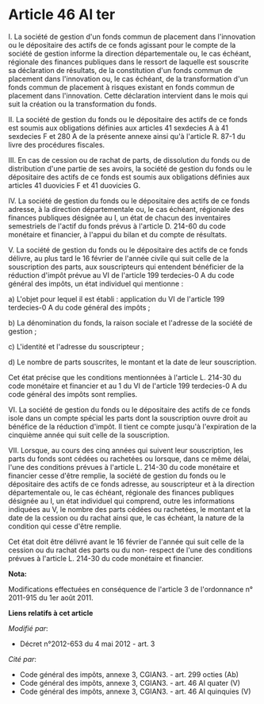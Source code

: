 # Article 46 AI ter

I. La société de gestion d'un fonds commun de placement dans l'innovation ou le dépositaire des actifs de ce fonds agissant
pour le compte de la société de gestion informe la direction départementale ou, le cas échéant, régionale des finances
publiques dans le ressort de laquelle est souscrite sa déclaration de résultats, de la constitution d'un fonds commun de
placement dans l'innovation ou, le cas échéant, de la transformation d'un fonds commun de placement à risques existant en
fonds commun de placement dans l'innovation. Cette déclaration intervient dans le mois qui suit la création ou la
transformation du fonds. 

II. La société de gestion du fonds ou le dépositaire des actifs de ce fonds est soumis aux obligations définies aux articles
41 sexdecies A à 41 sexdecies F et 280 A de la présente annexe ainsi qu'à l'article R. 87-1 du livre des procédures
fiscales. 

III. En cas de cession ou de rachat de parts, de dissolution du fonds ou de distribution d'une partie de ses avoirs, la
société de gestion du fonds ou le dépositaire des actifs de ce fonds est soumis aux obligations définies aux articles 41
duovicies F et 41 duovicies G. 

IV. La société de gestion du fonds ou le dépositaire des actifs de ce fonds adresse, à la direction départementale ou, le cas
échéant, régionale des finances publiques désignée au I, un état de chacun des inventaires semestriels de l'actif du fonds
prévus à l'article D. 214-60 du code monétaire et financier, à l'appui du bilan et du compte de résultats. 

V. La société de gestion du fonds ou le dépositaire des actifs de ce fonds délivre, au plus tard le 16 février de l'année
civile qui suit celle de la souscription des parts, aux souscripteurs qui entendent bénéficier de la réduction d'impôt prévue
au VI de l'article 199 terdecies-0 A du code général des impôts, un état individuel qui mentionne : 

a) L'objet pour lequel il est établi : application du VI de l'article 199 terdecies-0 A du code général des impôts ; 

b) La dénomination du fonds, la raison sociale et l'adresse de la société de gestion ; 

c) L'identité et l'adresse du souscripteur ; 

d) Le nombre de parts souscrites, le montant et la date de leur souscription. 

Cet état précise que les conditions mentionnées à l'article L. 214-30 du code monétaire et financier et au 1 du VI de
l'article 199 terdecies-0 A du code général des impôts sont remplies. 

VI. La société de gestion du fonds ou le dépositaire des actifs de ce fonds isole dans un compte spécial les parts dont la
souscription ouvre droit au bénéfice de la réduction d'impôt. Il tient ce compte jusqu'à l'expiration de la cinquième année
qui suit celle de la souscription. 

VII. Lorsque, au cours des cinq années qui suivent leur souscription, les parts du fonds sont cédées ou rachetées ou lorsque,
dans ce même délai, l'une des conditions prévues à l'article L. 214-30 du code monétaire et financier cesse d'être remplie,
la société de gestion du fonds ou le dépositaire des actifs de ce fonds adresse, au souscripteur et à la direction
départementale ou, le cas échéant, régionale des finances publiques désignée au I, un état individuel qui comprend, outre les
informations indiquées au V, le nombre des parts cédées ou rachetées, le montant et la date de la cession ou du rachat ainsi
que, le cas échéant, la nature de la condition qui cesse d'être remplie. 

Cet état doit être délivré avant le 16 février de l'année qui suit celle de la cession ou du rachat des parts ou du non-
respect de l'une des conditions prévues à l'article L. 214-30 du code monétaire et financier.

**Nota:**

Modifications effectuées en conséquence de l'article 3 de l'ordonnance n° 2011-915 du 1er août 2011.

**Liens relatifs à cet article**

_Modifié par_:

  - Décret n°2012-653 du 4 mai 2012 - art. 3

_Cité par_:

  - Code général des impôts, annexe 3, CGIAN3. - art. 299 octies (Ab)
  - Code général des impôts, annexe 3, CGIAN3. - art. 46 AI quater (V)
  - Code général des impôts, annexe 3, CGIAN3. - art. 46 AI quinquies (V)
